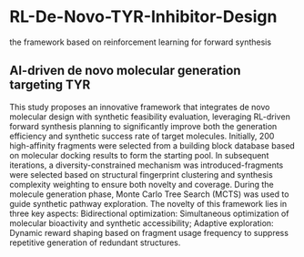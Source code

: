 # RL-De-Novo-TYR-Inhibitor-Design
the framework based on reinforcement learning for forward synthesis


## AI-driven de novo molecular generation targeting TYR
This study proposes an innovative framework that integrates de novo molecular design with synthetic feasibility evaluation, leveraging RL-driven forward synthesis planning to significantly improve both the generation efficiency and synthetic success rate of target molecules. Initially, 200 high-affinity fragments were selected from a building block database based on molecular docking results to form the starting pool. In subsequent iterations, a diversity-constrained mechanism was introduced-fragments were selected based on structural fingerprint clustering and synthesis complexity weighting to ensure both novelty and coverage. During the molecule generation phase, Monte Carlo Tree Search (MCTS) was used to guide synthetic pathway exploration. The novelty of this framework lies in three key aspects: Bidirectional optimization: Simultaneous optimization of molecular bioactivity and synthetic accessibility; Adaptive exploration: Dynamic reward shaping based on fragment usage frequency to suppress repetitive generation of redundant structures.